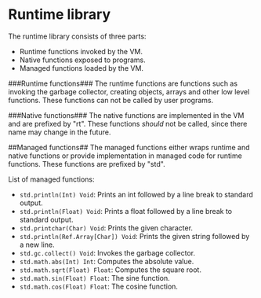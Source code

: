 Runtime library
============

The runtime library consists of three parts:

* Runtime functions invoked by the VM.
* Native functions exposed to programs.
* Managed functions loaded by the VM.

###Runtime functions###
The runtime functions are functions such as invoking the garbage collector, creating objects, arrays and other low level functions. These functions can not be called by user programs.

###Native functions###
The native functions are implemented in the VM and are prefixed by "rt". These functions _should_ not be called, since there name may change in the future.

##Managed functions##
The managed functions either wraps runtime and native functions or provide implementation in managed code for runtime functions. These functions are prefixed by "std".

List of managed functions:
* `std.println(Int) Void`: Prints an int followed by a line break to standard output.
* `std.println(Float) Void`: Prints a float followed by a line break to standard output.
* `std.printchar(Char) Void`: Prints the given character.
* `std.println(Ref.Array[Char]) Void`: Prints the given string followed by a new line.
* `std.gc.collect() Void`: Invokes the garbage collector.
* `std.math.abs(Int) Int`: Computes the absolute value.
* `std.math.sqrt(Float) Float`: Computes the square root.
* `std.math.sin(Float) Float`: The sine function.
* `std.math.cos(Float) Float`: The cosine function.
